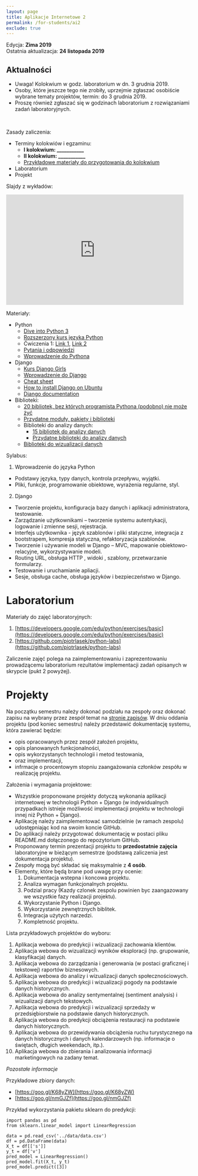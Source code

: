 ```yaml
---
layout: page
title: Aplikacje Internetowe 2 
permalink: /for-students/ai2
exclude: true
---
```


Edycja: **Zima 2019**<br>
Ostatnia aktualizacja: **24 listopada 2019**

## Aktualności
* Uwaga! Kolokwium w godz. laboratorium w dn. 3 grudnia 2019.
* Osoby, które jeszcze tego nie zrobiły, uprzejmie zgłaszać osobiście wybrane tematy projektów, termin: do 3 grudnia 2019.
* Proszę również zgłaszać się w godzinach laboratorium z rozwiązaniami zadań laboratoryjnych.

<br>

Zasady zaliczenia:
* Terminy kolokwiów i egzaminu:
  * **I kolokwium: ___________**
  * **II kolokwium: ___________**
  <!-- * **Egzamin: _do ustalenia_** -->
  * [Przykładowe materiały do przygotowania do kolokwium](ai2-test-demo.pdf)
* Laboratorium
* Projekt

Slajdy z wykładów:

<iframe src="https://docs.google.com/presentation/d/1WvEaipq7ZvOKHNR-ZM_wT22bvGPMk6mrfQ4xBfAVclU/embed?start=false&loop=false&delayms=3000" frameborder="0" width="480" height="299" allowfullscreen="true" mozallowfullscreen="true" webkitallowfullscreen="true"></iframe>


Materiały:
* Python
  * [Dive into Python 3](http://www.diveintopython3.net)
  * [Rozszerzony kurs języka Python](https://www.ii.uni.wroc.pl/~marcinm/dyd/python/)
  * Ćwiczenia 1: [Link 1](http://exercism.io/languages/python/exercises), [Link 2](http://www.ling.gu.se/~lager/python_exercises.html)
  * [Pytania i odpowiedzi](https://docs.python.org/3/faq/programming.html)
  * [Wprowadzenie do Pythona](https://pl.python.org/view/kursy/lwdp.pdf)
* Django
  * [Kurs Django Girls](https://tutorial.djangogirls.org/pl/)
  * [Wprowadzenie do Django](http://www.python.rk.edu.pl/w/p/djangoindex/)
  * [Cheat sheet](https://www.mercurytide.co.uk/media/resources/Django/django10-cheat-sheet.pdf)
  * [How to install Django on Ubuntu](https://www.howtoforge.com/tutorial/how-to-install-django-on-ubuntu/)
  * [Django documentation](https://docs.djangoproject.com/en/1.11/)
* Biblioteki:
  * [20 bibliotek, bez których programista Pythona (podobno) nie może żyć](https://pythontips.com/2013/07/30/20-python-libraries-you-cant-live-without/)
  * [Przydatne moduły, pakiety i biblioteki](https://wiki.python.org/moin/UsefulModules)
  * Biblioteki do analizy danych:
    * [15 bibliotek do analizy danych](https://www.upwork.com/hiring/data/15-python-libraries-data-science/)
    * [Przydatne biblioteki do analizy danych](https://github.com/rasbt/pattern_classification/blob/master/resources/python_data_libraries.md)
  * [Biblioteki do wizualizacji danych](https://blog.modeanalytics.com/python-data-visualization-libraries/)


Sylabus:
1.	Wprowadzenie do języka Python
  * Podstawy języka, typy danych, kontrola przepływu, wyjątki.
  * Pliki, funkcje, programowanie obiektowe, wyrażenia regularne, styl.
2.	Django
  * Tworzenie projektu, konfiguracja bazy danych i aplikacji administratora, testowanie.
  * Zarządzanie użytkownikami – tworzenie systemu autentykacji, logowanie i zmienne sesji, rejestracja.
  * Interfejs użytkownika -  język szablonów i pliki statyczne, integracja z bootstrapem, kompresja statyczna, refaktoryzacja szablonów.
  * Tworzenie i używanie modeli w Django – MVC, mapowanie obiektowo-relacyjne, wykorzystywanie modeli.
  * Routing URL,  obsługa HTTP , widoki , szablony, przetwarzanie formularzy.
  * Testowanie i uruchamianie apliacji.
  * Sesje, obsługa cache, obsługa języków i bezpieczeństwo w Django.

# Laboratorium

Materiały do zajęć laboratoryjnych:
1. [https://developers.google.com/edu/python/exercises/basic](https://developers.google.com/edu/python/exercises/basic)
2. [https://github.com/piotrlasek/python-labs](https://github.com/piotrlasek/python-labs)

Zaliczenie zajęć polega na zaimplementowaniu i zaprezentowaniu
prowadzącemu laboratorium rezultatów implementacji zadań opisanych w
skrypcie (pukt 2 powyżej).

# Projekty

Na początku semestru należy dokonać podziału na zespoły oraz dokonać zapisu na wybrany przez
zespół temat na [stronie zapisów](https://docs.google.com/document/d/1tURNaPUu03KfPaMrOn8Kb6PSmH2685Tg2W3A_u4IsP8/edit?usp=sharing). W dniu oddania projektu (pod koniec semestru) należy przedstawić dokumentację systemu, która zawierać będzie:
* opis opracowanych przez zespół założeń projektu,
* opis planowanych funkcjonalności,
* opis wykorzystanych technologii i metod testowania,
* oraz implementacji,
* infrmacje o procentowym stopniu zaangażowania członków zespółu w realizację projektu.

Założenia i wymagania projektowe:
* Wszystkie proponowane projekty dotyczą wykonania aplikacji internetowej w technologii
  Python + Django (w indywidualnych przypadkach istnieje możliwość
  implementacji projektu w technologii innej niż Python + Django).
* Aplikację należy zaimplementować samodzielnie (w ramach zespolu) udostępniając kod
  na swoim koncie GitHub.
* Do aplikacji należy przygotować dokumentację w postaci pliku README.md dołączonego
  do repozytorium GitHub.
* Proponowany termin prezentacji projektu to **przedostatnie zajęcia** laboratoryjne w bieżącym
  semestrze (podstawą zaliczenia jest dokumentacja projektu).
* Zespoły mogą być składać się maksymalnie z **4 osób**.
* Elementy, które będą brane pod uwagę przy ocenie:
  1. Dokumentacja wstepna i koncowa projektu.
  1. Analiza wymagan funkcjonalnych projektu.
  1. Podzial pracy (Kazdy czlonek zespolu powinien byc zaangazowany we wszystkie fazy
     realizacji projektu).
  1. Wykorzystanie Python i Django.
  1. Wykorzystanie zewnętrznych biblitek.
  1. Integracja użytych narzedzi.
  1. Kompletność projektu.
  
Lista przykładowych projektów do wyboru:
 1. Aplikacja webowa do predykcji i wizualizacji zachowania klientów.
 1. Aplikacja webowa do wizualizacji wyników eksploracji (np. grupowanie, klasyfikacja) danych.
 1. Aplikacja webowa do zarządzania i generowania (w postaci graficznej i tekstowej) raportów biznesowych.
 1. Aplikacja webowa do analizy i wizualizacji danych społecznościowych.
 1. Aplikacja webowa do predykcji i wizualizacji pogody na podstawie danych historycznych.
 1. Aplikacja webowa do analizy sentymentalnej (sentiment analysis) i wizualizacji danych tekstowych.
 1. Aplikacja webowa do predykcji i wizualizacji sprzedaży w przedsiębiorstwie na podstawie danych historycznych.
 1. Aplikacja webowa do predykcji obciążenia restauracji na podstawie danych historycznych.
 1. Aplikacja webowa do przewidywania obciążenia ruchu turystycznego na danych historycznych i danych kalendarzowych (np. informacje o świętach, długich weekendach, itp.).
 1. Aplikacja webowa do zbierania i analizowania informacji marketingowych na zadany temat.

*Pozostałe informacje*

Przykładowe zbiory danych:
* [https://goo.gl/K68yZW](https://goo.gl/K68yZW)
* [https://goo.gl/nmGJZf](https://goo.gl/nmGJZf)

Przykład wykorzystania pakietu sklearn do predykcji:
```
import pandas as pd
from sklearn.linear_model import LinearRegression

data = pd.read_csv('../data/data.csv')
df = pd.DataFrame(data)
X_t = df[['s']]
y_t = df['v']
pred_model = LinearRegression()
pred_model.fit(X_t, y_t)
pred_model.predict([3])
```
